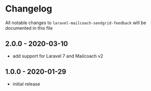 # Changelog

All notable changes to `laravel-mailcoach-sendgrid-feedback` will be documented in this file

## 2.0.0 - 2020-03-10

- add support for Laravel 7 and Mailcoach v2

## 1.0.0 - 2020-01-29

- initial release
